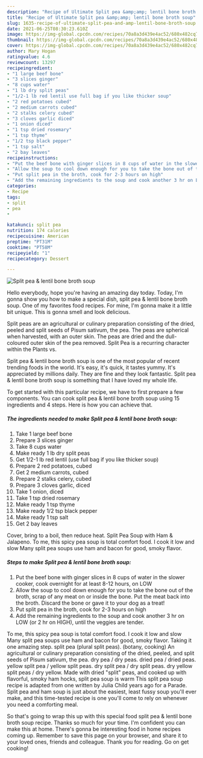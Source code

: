 ```yaml
---
description: "Recipe of Ultimate Split pea &amp;amp; lentil bone broth soup"
title: "Recipe of Ultimate Split pea &amp;amp; lentil bone broth soup"
slug: 1635-recipe-of-ultimate-split-pea-and-amp-lentil-bone-broth-soup
date: 2021-06-25T08:30:23.610Z
image: https://img-global.cpcdn.com/recipes/70a8a3d439e4ac52/680x482cq70/split-pea-lentil-bone-broth-soup-recipe-main-photo.jpg
thumbnail: https://img-global.cpcdn.com/recipes/70a8a3d439e4ac52/680x482cq70/split-pea-lentil-bone-broth-soup-recipe-main-photo.jpg
cover: https://img-global.cpcdn.com/recipes/70a8a3d439e4ac52/680x482cq70/split-pea-lentil-bone-broth-soup-recipe-main-photo.jpg
author: Mary Hogan
ratingvalue: 4.6
reviewcount: 13297
recipeingredient:
- "1 large beef bone"
- "3 slices ginger"
- "8 cups water"
- "1 lb dry split peas"
- "1/2-1 lb red lentil use full bag if you like thicker soup"
- "2 red potatoes cubed"
- "2 medium carrots cubed"
- "2 stalks celery cubed"
- "3 cloves garlic diced"
- "1 onion diced"
- "1 tsp dried rosemary"
- "1 tsp thyme"
- "1/2 tsp black pepper"
- "1 tsp salt"
- "2 bay leaves"
recipeinstructions:
- "Put the beef bone with ginger slices in 8 cups of water in the slower cooker, cook overnight for at least 8-12 hours, on LOW"
- "Allow the soup to cool down enough for you to take the bone out of the broth, scrap of any meat on or inside the bone. Put the meat back into the broth. Discard the bone or gave it to your dog as a treat!"
- "Put split pea in the broth, cook for 2-3 hours on high"
- "Add the remaining ingredients to the soup and cook another 3 hr on LOW (or 2 hr on HIGH), until the veggies are tender."
categories:
- Recipe
tags:
- split
- pea
- 

katakunci: split pea  
nutrition: 174 calories
recipecuisine: American
preptime: "PT31M"
cooktime: "PT58M"
recipeyield: "1"
recipecategory: Dessert

---
```



![Split pea &amp; lentil bone broth soup](https://img-global.cpcdn.com/recipes/70a8a3d439e4ac52/680x482cq70/split-pea-lentil-bone-broth-soup-recipe-main-photo.jpg)

Hello everybody, hope you're having an amazing day today. Today, I'm gonna show you how to make a special dish, split pea &amp; lentil bone broth soup. One of my favorites food recipes. For mine, I'm gonna make it a little bit unique. This is gonna smell and look delicious.

Split peas are an agricultural or culinary preparation consisting of the dried, peeled and split seeds of Pisum sativum, the pea. The peas are spherical when harvested, with an outer skin. The peas are dried and the dull-coloured outer skin of the pea removed. Split Pea is a recurring character within the Plants vs.

Split pea &amp; lentil bone broth soup is one of the most popular of recent trending foods in the world. It's easy, it's quick, it tastes yummy. It's appreciated by millions daily. They are fine and they look fantastic. Split pea &amp; lentil bone broth soup is something that I have loved my whole life.


To get started with this particular recipe, we have to first prepare a few components. You can cook split pea &amp; lentil bone broth soup using 15 ingredients and 4 steps. Here is how you can achieve that.

<!--inarticleads1-->

##### The ingredients needed to make Split pea &amp; lentil bone broth soup:

1. Take 1 large beef bone
1. Prepare 3 slices ginger
1. Take 8 cups water
1. Make ready 1 lb dry split peas
1. Get 1/2-1 lb red lentil (use full bag if you like thicker soup)
1. Prepare 2 red potatoes, cubed
1. Get 2 medium carrots, cubed
1. Prepare 2 stalks celery, cubed
1. Prepare 3 cloves garlic, diced
1. Take 1 onion, diced
1. Take 1 tsp dried rosemary
1. Make ready 1 tsp thyme
1. Make ready 1/2 tsp black pepper
1. Make ready 1 tsp salt
1. Get 2 bay leaves


Cover, bring to a boil, then reduce heat. Split Pea Soup with Ham &amp; Jalapeno. To me, this spicy pea soup is total comfort food. I cook it low and slow Many split pea soups use ham and bacon for good, smoky flavor. 

<!--inarticleads2-->

##### Steps to make Split pea &amp; lentil bone broth soup:

1. Put the beef bone with ginger slices in 8 cups of water in the slower cooker, cook overnight for at least 8-12 hours, on LOW
1. Allow the soup to cool down enough for you to take the bone out of the broth, scrap of any meat on or inside the bone. Put the meat back into the broth. Discard the bone or gave it to your dog as a treat!
1. Put split pea in the broth, cook for 2-3 hours on high
1. Add the remaining ingredients to the soup and cook another 3 hr on LOW (or 2 hr on HIGH), until the veggies are tender.


To me, this spicy pea soup is total comfort food. I cook it low and slow Many split pea soups use ham and bacon for good, smoky flavor. Taking it one amazing step. split pea (plural split peas). (botany, cooking) An agricultural or culinary preparation consisting of the dried, peeled, and split seeds of Pisum sativum, the pea. dry pea / dry peas. dried pea / dried peas. yellow split pea / yellow split peas. dry split pea / dry split peas. dry yellow split peas / dry yellow. Made with dried &#34;split&#34; peas, and cooked up with flavorful, smoky ham hocks, split pea soup is warm This split pea soup recipe is adapted from one written by Julia Child years ago for a Parade. Split pea and ham soup is just about the easiest, least fussy soup you&#39;ll ever make, and this time-tested recipe is one you&#39;ll come to rely on whenever you need a comforting meal. 

So that's going to wrap this up with this special food split pea &amp; lentil bone broth soup recipe. Thanks so much for your time. I'm confident you can make this at home. There's gonna be interesting food in home recipes coming up. Remember to save this page on your browser, and share it to your loved ones, friends and colleague. Thank you for reading. Go on get cooking!
